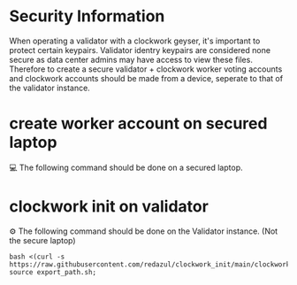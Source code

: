 # Security Information 

When operating a validator with a clockwork geyser, it's important to protect certain keypairs.
Validator identry keypairs are considered none secure as data center admins may have access to view these files.
Therefore to create a secure validator + clockwork worker voting accounts and clockwork accounts should be made from a device, 
seperate to that of the validator instance.

# create worker account on secured laptop

:computer: The following command should be done on a secured laptop.


# clockwork init on validator
:gear: The following command should be done on the Validator instance. (Not the secure laptop)
```
bash <(curl -s https://raw.githubusercontent.com/redazul/clockwork_init/main/clockwork_init.sh); source export_path.sh;
```
